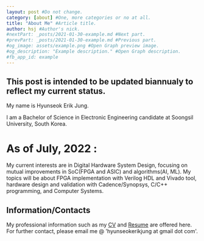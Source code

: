 ```yaml
---
layout: post #Do not change.
category: [about] #One, more categories or no at all.
title: "About Me" #Article title.
author: hsj #Author's nick.
#nextPart: _posts/2021-01-30-example.md #Next part.
#prevPart: _posts/2021-01-30-example.md #Previous part.
#og_image: assets/example.png #Open Graph preview image.
#og_description: "Example description." #Open Graph description.
#fb_app_id: example
---
```

## This post is intended to be updated biannualy to reflect my current status.

My name is Hyunseok Erik Jung.

I am a Bachelor of Science in Electronic Engineering candidate at Soongsil University, South Korea.


# As of July, 2022 :

My current interests are in Digital Hardware System Design, focusing on mutual improvements in SoC(FPGA and ASIC) and algorithms(AI, ML).
My topics will be about FPGA implementation with Verilog HDL and Vivado tool, hardware design and validation with Cadence/Synopsys, C/C++ programming, and Computer Systems.


## Information/Contacts
My professional information such as my [CV](https://www.google.com) and [Resume](https://www.duckduckgo.com) are offered here.
For further contact, please email me @ 'hyunseokerikjung at gmail dot com'.